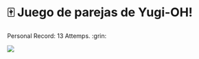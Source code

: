 # :mahjong: Juego de parejas de Yugi-OH!

<p>Personal Record: 13 Attemps. :grin:</p>

<img src="https://github.com/DoctorBIOS1990/game-parejas-yugiOH-/blob/main/Screenshot.jpg">
